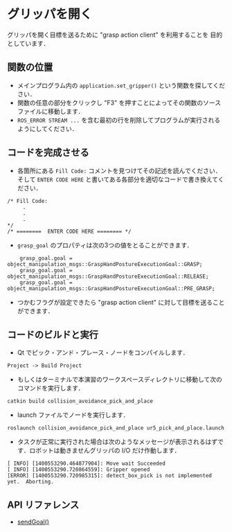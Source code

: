 <!--
# Open Gripper
>In this exercise, the objective is to use a "grasp action client" to send a grasp goal that will open the gripper.
-->

# グリッパを開く

グリッパを開く目標を送るために "grasp action client" を利用することを
目的としています．

<!--
## Locate Function

  * In the main program , locate the function call to '''application.set_gripper()'''.
  * Go to the source file of that function by clicking in any part of the function and pressing "F3".
  * Remove the fist line containing the following '''ROS_ERROR_STREAM ...''' so that the program runs.
-->

## 関数の位置

  * メインプログラム内の `application.set_gripper()` という関数を探してください．
  * 関数の任意の部分をクリックし "F3" を押すことによってその関数のソースファイルに移動します．
  * `ROS_ERROR STREAM ...` を含む最初の行を削除してプログラムが実行されるようにしてください．

<!--
## Complete Code

  * Find every line that begins with the comment "''Fill Code: ''" and read the description.  Then, replace every instance of the comment  "''ENTER CODE HERE''"
 with the appropriate line of code.
-->

## コードを完成させる

 * 各箇所にある `Fill Code:` コメントを見つけてその記述を読んでください．そして `ENTER CODE HERE` と書いてある各部分を適切なコードで書き換えてください．

```
/* Fill Code:
     .
     .
     .
*/
/* ========  ENTER CODE HERE ======== */
```

<!-- * The 'grasp_goal' goal property can take on three possible values: -->

* `grasp_goal` のプロパティは次の3つの値をとることができます．

```
    grasp_goal.goal = object_manipulation_msgs::GraspHandPostureExecutionGoal::GRASP;
    grasp_goal.goal = object_manipulation_msgs::GraspHandPostureExecutionGoal::RELEASE;
    grasp_goal.goal = object_manipulation_msgs::GraspHandPostureExecutionGoal::PRE_GRASP;
```

<!-- * Once the grasp flag has been set you can send the goal through the grasp action client -->

* つかむフラグが設定できたら "grasp action client" に対して目標を送ることができます．

<!--
## Build Code and Run

  * Compile the pick and place node in QT
-->

##  コードのビルドと実行

 * Qt でピック・アンド・プレース・ノードをコンパイルします．

```
Project -> Build Project
```

<!-- * Alternatively, in a terminal cd into the '''demo_manipulation''' directory and do the following -->
 * もしくはターミナルで本演習のワークスペースディレクトリに移動して次のコマンドを実行します．

```
catkin build collision_avoidance_pick_and_place
```

<!-- * Run your node with the launch file: -->
 * launch ファイルでノードを実行します．

```
roslaunch collision_avoidance_pick_and_place ur5_pick_and_place.launch
```

<!-- * If the task succeeds you will see something like the following in the terminal (below). The robot will not move, only gripper I/O is triggered: -->

* タスクが正常に実行された場合は次のようなメッセージが表示されるはずです．ロボットは動きませんグリッパの I/O だけ作動します．

```
[ INFO] [1400553290.464877904]: Move wait Succeeded
[ INFO] [1400553290.720864559]: Gripper opened
[ERROR] [1400553290.720985315]: detect_box_pick is not implemented yet.  Aborting.
```

<!-- ## API References -->
## API リファレンス

* [sendGoal()](http://ros.org/doc/hydro/api/actionlib/html/classactionlib_1_1SimpleActionClient.html)
